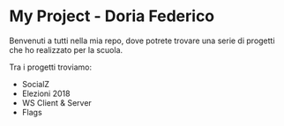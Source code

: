 # My Project - Doria Federico
Benvenuti a tutti nella mia repo, dove potrete trovare una serie di progetti che ho realizzato per la scuola.

Tra i progetti troviamo:
- SocialZ
- Elezioni 2018
- WS Client & Server
- Flags
